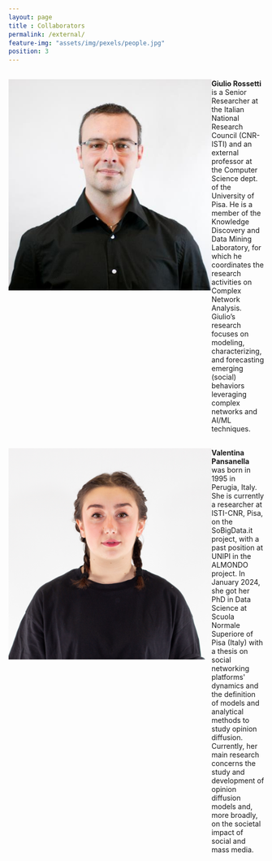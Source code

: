 ```yaml
--- 
layout: page
title : Collaborators
permalink: /external/
feature-img: "assets/img/pexels/people.jpg"
position: 3
---
```


<div style="display: flex; align-items: flex-start; margin-bottom: 20px; margin-top: 30px;">
    <img src="/assets/img/consortium/Rossetti-img.jpeg" alt="Giulio Rossetti" style="width: 400px; height: auto;">
    <div>
        <a style="font-weight: bold; text-decoration: black">Giulio Rossetti</a> is a Senior Researcher at the Italian National Research Council (CNR-ISTI) and an external professor at the Computer Science dept. of the University of Pisa. He is a member of the Knowledge Discovery and Data Mining Laboratory, for which he coordinates the research activities on Complex Network Analysis. Giulio’s research focuses on modeling, characterizing, and forecasting emerging (social) behaviors leveraging complex networks and AI/ML techniques.
    </div>
</div>

<div style="display: flex; align-items: flex-start; margin-bottom: 20px;margin-top: 30px;">
    <img src="/assets/img/consortium/Pansanella-img.png" alt="Valentina Pansanella" style="width: 400px; height: auto;">
    <div>
        <a style="font-weight: bold; text-decoration: black">Valentina Pansanella</a> was born in 1995 in Perugia, Italy. She is currently a researcher at ISTI-CNR, Pisa, on the SoBigData.it project, with a past position at UNIPI in the ALMONDO project. In January 2024, she got her PhD in Data Science at Scuola Normale Superiore of Pisa (Italy) with a thesis on social networking platforms' dynamics and the definition of models and analytical methods to study opinion diffusion. Currently, her main research concerns the study and development of opinion diffusion models and, more broadly, on the societal impact of social and mass media.
    </div>
</div>
